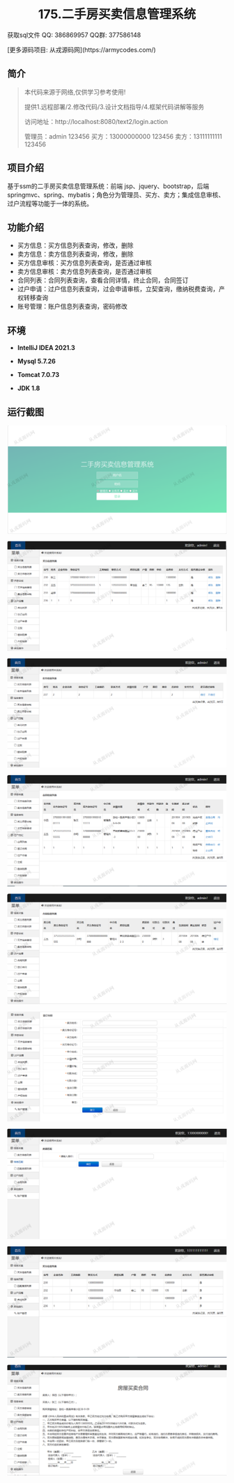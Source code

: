 <p><h1 align="center">175.二手房买卖信息管理系统</h1></p>

<p> 获取sql文件 QQ: 386869957 QQ群: 377586148 </p>
<p> [更多源码项目: 从戎源码网](https://armycodes.com/) </p>

## 简介

> 本代码来源于网络,仅供学习参考使用!
>
> 提供1.远程部署/2.修改代码/3.设计文档指导/4.框架代码讲解等服务
> 
> 访问地址：http://localhost:8080/text2/login.action
> 
> 管理员：admin  123456
> 买方：13000000000  123456
> 卖方：13111111111  123456
> 

## 项目介绍
基于ssm的二手房买卖信息管理系统：前端 jsp、jquery、bootstrap，后端 springmvc、spring、mybatis；角色分为管理员、买方、卖方；集成信息审核、过户流程等功能于一体的系统。

## 功能介绍

- 买方信息：买方信息列表查询，修改，删除
- 卖方信息：卖方信息列表查询，修改，删除
- 买方信息审核：买方信息列表查询，是否通过审核
- 卖方信息审核：卖方信息列表查询，是否通过审核
- 合同列表：合同列表查询，查看合同详情，终止合同，合同签订
- 过户申请：过户信息列表查询，过会申请审核，立契查询，缴纳税费查询，产权转移查询
- 账号管理：账户信息列表查询，密码修改

## 环境

- <b>IntelliJ IDEA 2021.3</b>

- <b>Mysql 5.7.26</b>

- <b>Tomcat 7.0.73</b>

- <b>JDK 1.8</b>

## 运行截图
![](screenshot/1.png)

![](screenshot/2.png)

![](screenshot/3.png)

![](screenshot/4.png)

![](screenshot/5.png)

![](screenshot/6.png)

![](screenshot/7.png)

![](screenshot/8.png)

![](screenshot/9.png)


